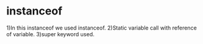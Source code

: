 # instanceof
1)In this instanceof we used instanceof.
2)Static variable call with reference of variable.
3)super keyword used.
